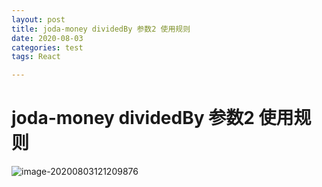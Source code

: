 ```yaml
---
layout: post
title: joda-money dividedBy 参数2 使用规则
date: 2020-08-03
categories: test
tags: React

---
```


# joda-money dividedBy 参数2 使用规则

![image-20200803121209876](/Users/zjq/Desktop/zhiiuuu.github.io/pic/image-20200803121209876.png)